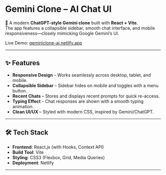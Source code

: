 # Gemini Clone – AI Chat UI

🚀 A modern **ChatGPT-style Gemini clone** built with **React + Vite**.  
The app features a collapsible sidebar, smooth chat interface, and mobile responsiveness—closely mimicking Google Gemini’s UI.

Live Demo: [geminiclone-aj.netlify.app](https://geminiclone-aj.netlify.app)

---

## ✨ Features

- **Responsive Design** – Works seamlessly across desktop, tablet, and mobile.
- **Collapsible Sidebar** – Sidebar hides on mobile and toggles with a menu button.
- **Recent Chats** – Stores and displays recent prompts for quick re-access.
- **Typing Effect** – Chat responses are shown with a smooth typing animation.
- **Clean UI/UX** – Styled with modern CSS, inspired by Gemini/ChatGPT.

---

## 🛠️ Tech Stack

- **Frontend**: React.js (with Hooks, Context API)  
- **Build Tool**: Vite  
- **Styling**: CSS3 (Flexbox, Grid, Media Queries)  
- **Deployment**: Netlify  

---


